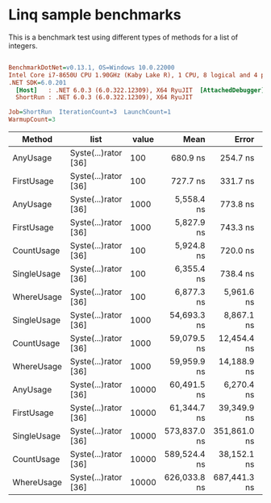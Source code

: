 # Linq sample benchmarks

This is a benchmark test using different types of methods for a list of integers.

``` ini

BenchmarkDotNet=v0.13.1, OS=Windows 10.0.22000
Intel Core i7-8650U CPU 1.90GHz (Kaby Lake R), 1 CPU, 8 logical and 4 physical cores
.NET SDK=6.0.201
  [Host]   : .NET 6.0.3 (6.0.322.12309), X64 RyuJIT  [AttachedDebugger]
  ShortRun : .NET 6.0.3 (6.0.322.12309), X64 RyuJIT

Job=ShortRun  IterationCount=3  LaunchCount=1  
WarmupCount=3  

```
|      Method |                 list | value |         Mean |        Error |       StdDev |       StdErr |          Min |           Q1 |       Median |           Q3 |          Max |        Op/s |  Gen 0 | Allocated |
|------------ |--------------------- |------ |-------------:|-------------:|-------------:|-------------:|-------------:|-------------:|-------------:|-------------:|-------------:|------------:|-------:|----------:|
|    AnyUsage | Syste(...)rator [36] |   100 |     680.9 ns |     254.7 ns |     13.96 ns |      8.06 ns |     665.5 ns |     674.9 ns |     684.3 ns |     688.5 ns |     692.7 ns | 1,468,749.4 | 0.0305 |     128 B |
|  FirstUsage | Syste(...)rator [36] |   100 |     727.7 ns |     331.7 ns |     18.18 ns |     10.50 ns |     711.1 ns |     718.0 ns |     725.0 ns |     736.0 ns |     747.1 ns | 1,374,153.3 | 0.0305 |     128 B |
|    AnyUsage | Syste(...)rator [36] |  1000 |   5,558.4 ns |     773.8 ns |     42.41 ns |     24.49 ns |   5,529.9 ns |   5,534.0 ns |   5,538.1 ns |   5,572.6 ns |   5,607.1 ns |   179,908.6 | 0.0305 |     128 B |
|  FirstUsage | Syste(...)rator [36] |  1000 |   5,827.9 ns |     743.3 ns |     40.74 ns |     23.52 ns |   5,781.4 ns |   5,813.0 ns |   5,844.7 ns |   5,851.1 ns |   5,857.6 ns |   171,588.9 | 0.0305 |     128 B |
|  CountUsage | Syste(...)rator [36] |   100 |   5,924.8 ns |     720.0 ns |     39.47 ns |     22.79 ns |   5,881.4 ns |   5,908.0 ns |   5,934.6 ns |   5,946.5 ns |   5,958.5 ns |   168,782.1 | 0.0305 |     128 B |
| SingleUsage | Syste(...)rator [36] |   100 |   6,355.4 ns |     738.4 ns |     40.48 ns |     23.37 ns |   6,326.8 ns |   6,332.2 ns |   6,337.6 ns |   6,369.7 ns |   6,401.7 ns |   157,346.8 | 0.0305 |     128 B |
|  WhereUsage | Syste(...)rator [36] |   100 |   6,877.3 ns |   5,961.6 ns |    326.77 ns |    188.66 ns |   6,668.2 ns |   6,689.0 ns |   6,709.8 ns |   6,981.8 ns |   7,253.8 ns |   145,406.7 | 0.0610 |     256 B |
| SingleUsage | Syste(...)rator [36] |  1000 |  54,693.3 ns |   8,867.1 ns |    486.04 ns |    280.61 ns |  54,200.7 ns |  54,453.8 ns |  54,706.9 ns |  54,939.7 ns |  55,172.4 ns |    18,283.8 |      - |     128 B |
|  CountUsage | Syste(...)rator [36] |  1000 |  59,079.5 ns |  12,454.4 ns |    682.67 ns |    394.14 ns |  58,344.3 ns |  58,772.6 ns |  59,200.9 ns |  59,447.1 ns |  59,693.3 ns |    16,926.3 |      - |     128 B |
|  WhereUsage | Syste(...)rator [36] |  1000 |  59,959.9 ns |  14,188.9 ns |    777.74 ns |    449.03 ns |  59,415.1 ns |  59,514.6 ns |  59,614.1 ns |  60,232.4 ns |  60,850.6 ns |    16,677.8 | 0.0610 |     256 B |
|    AnyUsage | Syste(...)rator [36] | 10000 |  60,491.5 ns |   6,270.4 ns |    343.70 ns |    198.44 ns |  60,094.9 ns |  60,385.9 ns |  60,676.9 ns |  60,689.8 ns |  60,702.6 ns |    16,531.3 |      - |     128 B |
|  FirstUsage | Syste(...)rator [36] | 10000 |  61,344.7 ns |  39,349.9 ns |  2,156.90 ns |  1,245.29 ns |  59,965.0 ns |  60,102.0 ns |  60,238.9 ns |  62,034.6 ns |  63,830.3 ns |    16,301.3 |      - |     128 B |
| SingleUsage | Syste(...)rator [36] | 10000 | 573,837.0 ns | 351,861.0 ns | 19,286.69 ns | 11,135.18 ns | 552,175.8 ns | 566,181.7 ns | 580,187.7 ns | 584,667.6 ns | 589,147.6 ns |     1,742.7 |      - |     128 B |
|  CountUsage | Syste(...)rator [36] | 10000 | 589,524.4 ns |  38,152.1 ns |  2,091.24 ns |  1,207.38 ns | 588,129.0 ns | 588,322.2 ns | 588,515.5 ns | 590,222.2 ns | 591,928.9 ns |     1,696.3 |      - |     128 B |
|  WhereUsage | Syste(...)rator [36] | 10000 | 626,033.8 ns | 687,441.3 ns | 37,680.98 ns | 21,755.12 ns | 598,308.7 ns | 604,582.3 ns | 610,855.9 ns | 639,896.3 ns | 668,936.8 ns |     1,597.4 |      - |     256 B |
